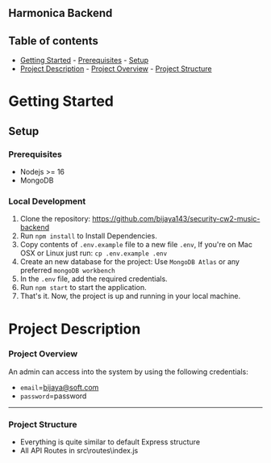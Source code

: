 ## Harmonica Backend

## Table of contents

- [Getting Started](#getting-started) - [Prerequisites](#Prerequisites) - [Setup](#Setup)
- [Project Description](#project-description) - [Project Overview](#project-overview) - [Project Structure](#project-structure)

# Getting Started

## Setup

### Prerequisites

- Nodejs >= 16
- MongoDB

### Local Development

1. Clone the repository: https://github.com/bijaya143/security-cw2-music-backend
2. Run `npm install` to Install Dependencies.
3. Copy contents of `.env.example` file to a new file `.env`, If you're on Mac OSX or Linux just run: `cp .env.example .env`
4. Create an new database for the project: Use `MongoDB Atlas` or any preferred `mongoDB workbench`
5. In the `.env` file, add the required credentials.
6. Run `npm start` to start the application.
7. That's it. Now, the project is up and running in your local machine.

# Project Description

### Project Overview

An admin can access into the system by using the following credentials:

- `email`=bijaya@soft.com
- `password`=password

---

### Project Structure

- Everything is quite similar to default Express structure
- All API Routes in src\routes\index.js
